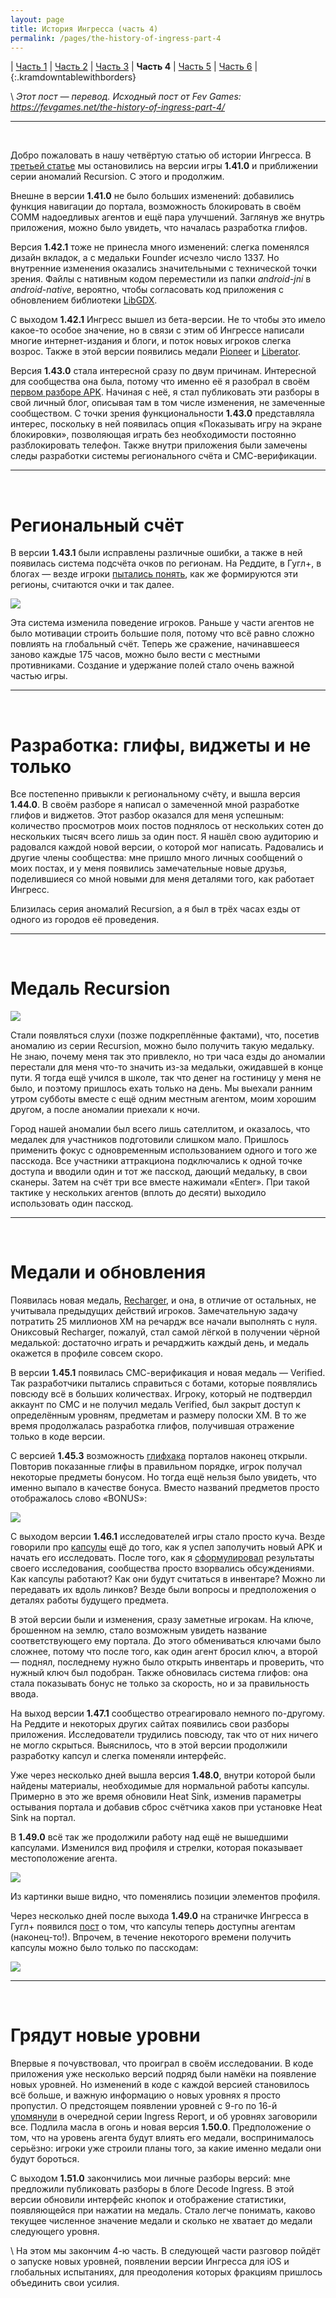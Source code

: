 ```yaml
---
layout: page
title: История Ингресса (часть 4)
permalink: /pages/the-history-of-ingress-part-4
---
```


| [Часть 1](/pages/the-history-of-ingress-part-1) | [Часть 2](/pages/the-history-of-ingress-part-2) | [Часть 3](/pages/the-history-of-ingress-part-3) | **Часть 4** | [Часть 5](/pages/the-history-of-ingress-part-5) | [Часть 6](/pages/the-history-of-ingress-part-6) |
{:.kramdowntablewithborders}

\\
_Этот пост — перевод. Исходный пост от Fev Games: <https://fevgames.net/the-history-of-ingress-part-4/>_

---
<br />

Добро пожаловать в нашу четвёртую статью об истории Ингресса. В [третьей статье](/pages/the-history-of-ingress-part-3) мы остановились на версии игры **1.41.0** и приближении серии аномалий Recursion. С этого и продолжим.

Внешне в версии **1.41.0** не было больших изменений: добавились функция навигации до портала, возможность блокировать в своём COMM надоедливых агентов и ещё пара улучшений. Заглянув же внутрь приложения, можно было увидеть, что началась разработка глифов.

Версия **1.42.1** тоже не принесла много изменений: слегка поменялся дизайн вкладок, а с медальки Founder исчезло число 1337. Но внутренние изменения оказались значительными с технической точки зрения. Файлы с нативным кодом переместили из папки _android-jni_ в _android-native_, вероятно, чтобы согласовать код приложения с обновлением библиотеки [LibGDX](https://libgdx.badlogicgames.com/).

С выходом **1.42.1** Ингресс вышел из бета-версии. Не то чтобы это имело какое-то особое значение, но в связи с этим об Ингрессе написали многие интернет-издания и блоги, и поток новых игроков слегка возрос. Также в этой версии появились медали [Pioneer](https://fevgames.net/ingress/ingress-guide/concepts/medal/pioneer/) и [Liberator](https://fevgames.net/ingress/ingress-guide/concepts/medal/liberator/).

Версия **1.43.0** стала интересной сразу по двум причинам. Интересной для сообщества она была, потому что именно её я разобрал в своём [первом разборе APK](http://connortumbleson.com/2014/01/14/ingress-teardown-1-43-0/). Начиная с неё, я стал публиковать эти разборы в свой личный блог, описывая там в том числе изменения, не замеченные сообществом. С точки зрения функциональности **1.43.0** представляла интерес, поскольку в ней появилась опция «Показывать игру на экране блокировки», позволяющая играть без необходимости постоянно разблокировать телефон. Также внутри приложения были замечены следы разработки системы регионального счёта и СМС-верификации.

---
<br />

# Региональный счёт

В версии **1.43.1** были исправлены различные ошибки, а также в ней появилась система подсчёта очков по регионам. На Реддите, в Гугл+, в блогах — везде игроки [пытались понять](https://plus.google.com/u/0/+BrianTao/posts/dSHWQVEwoNT), как же формируются эти регионы, считаются очки и так далее.

[![](https://fevgames.net/wp-content/uploads/2016/03/regional_EN.png)](https://fevgames.net/wp-content/uploads/2016/03/regional_EN.png)

Эта система изменила поведение игроков. Раньше у части агентов не было мотивации строить большие поля, потому что всё равно сложно повлиять на глобальный счёт. Теперь же сражение, начинавшееся заново каждые 175 часов, можно было вести с местными противниками. Создание и удержание полей стало очень важной частью игры.

---
<br />

# Разработка: глифы, виджеты и не только

Все постепенно привыкли к региональному счёту, и вышла версия **1.44.0**. В своём разборе я написал о замеченной мной разработке глифов и виджетов. Этот разбор оказался для меня успешным: количество просмотров моих постов поднялось от нескольких сотен до нескольких тысяч всего лишь за один пост. Я нашёл свою аудиторию и радовался каждой новой версии, о которой мог написать. Радовались и другие члены сообщества: мне пришло много личных сообщений о моих постах, и у меня появились замечательные новые друзья, поделившиеся со мной новыми для меня деталями того, как работает Ингресс.

Близилась серия аномалий Recursion, а я был в трёх часах езды от одного из городов её проведения.

---
<br />

# Медаль Recursion

[![](https://fevgames.net/wp-content/uploads/2014/10/recursion.png)](https://fevgames.net/wp-content/uploads/2014/10/recursion.png)

Стали появляться слухи (позже подкреплённые фактами), что, посетив аномалию из серии Recursion, можно было получить такую медальку. Не знаю, почему меня так это привлекло, но три часа езды до аномалии перестали для меня что-то значить из-за медальки, ожидавшей в конце пути. Я тогда ещё учился в школе, так что денег на гостиницу у меня не было, и поэтому пришлось ехать только на день. Мы выехали ранним утром субботы вместе с ещё одним местным агентом, моим хорошим другом, а после аномалии приехали к ночи.

Город нашей аномалии был всего лишь сателлитом, и оказалось, что медалек для участников подготовили слишком мало. Пришлось применить фокус с одновременным использованием одного и того же пасскода. Все участники аттракциона подключались к одной точке доступа и вводили один и тот же пасскод, дающий медальку, в свои сканеры. Затем на счёт три все вместе нажимали «Enter». При такой тактике у нескольких агентов (вплоть до десяти) выходило использовать один пасскод.

---
<br />

# Медали и обновления

Появилась новая медаль, [Recharger](https://fevgames.net/ingress/ingress-guide/concepts/medal/recharger/), и она, в отличие от остальных, не учитывала предыдущих действий игроков. Замечательную задачу потратить 25 миллионов XM на речардж все начали выполнять с нуля. Ониксовый Recharger, пожалуй, стал самой лёгкой в получении чёрной медалькой: достаточно играть и речарджить каждый день, и медаль окажется в профиле совсем скоро.

В версии **1.45.1** появилась СМС-верификация и новая медаль — Verified. Так разработчики пытались справиться с ботами, которые появлялись повсюду всё в больших количествах. Игроку, который не подтвердил аккаунт по СМС и не получил медаль Verified, был закрыт доступ к определённым уровням, предметам и размеру полоски XM. В то же время продолжалась разработка глифов, получившая отражение только в коде версии.

С версией **1.45.3** возможность [глифхака](https://fevgames.net/ingress/ingress-guide/actions/glyph-hack/) порталов наконец открыли. Повторив показанные глифы в правильном порядке, игрок получал некоторые предметы бонусом. Но тогда ещё нельзя было увидеть, что именно выпало в качестве бонуса. Вместо названий предметов просто отображалось слово «BONUS»:

[![](https://fevgames.net/wp-content/uploads/2016/03/bonus.png)](https://fevgames.net/wp-content/uploads/2016/03/bonus.png)

С выходом версии **1.46.1** исследователей игры стало просто куча. Везде говорили про [капсулы](https://fevgames.net/ingress/ingress-guide/items/capsule/) ещё до того, как я успел заполучить новый APK и начать его исследовать. После того, как я [сформулировал](http://connortumbleson.com/2014/03/02/ingress-teardown-1-46-1/) результаты своего исследования, сообщества просто взорвались обсуждениями. Как капсулы работают? Как они будут считаться в инвентаре? Можно ли передавать их вдоль линков? Везде были вопросы и предположения о деталях работы будущего предмета.

В этой версии были и изменения, сразу заметные игрокам. На ключе, брошенном на землю, стало возможным увидеть название соответствующего ему портала. До этого обмениваться ключами было сложнее, потому что после того, как один агент бросил ключ, а второй — поднял, последнему нужно было открыть инвентарь и проверить, что нужный ключ был подобран. Также обновилась система глифов: она стала показывать бонус не только за скорость, но и за правильность ввода.

На выход версии **1.47.1** сообщество отреагировало немного по-другому. На Реддите и некоторых других сайтах появились свои разборы приложения. Исследователи трудились повсюду, так что от них ничего не могло скрыться. Выяснилось, что в этой версии продолжили разработку капсул и слегка поменяли интерфейс.

Уже через несколько дней вышла версия **1.48.0**, внутри которой были найдены материалы, необходимые для нормальной работы капсулы. Примерно в это же время обновили Heat Sink, изменив параметры остывания портала и добавив сброс счётчика хаков при установке Heat Sink на портал.

В **1.49.0** всё так же продолжили работу над ещё не вышедшими капсулами. Изменился вид профиля и стрелки, которая показывает местоположение агента.

[![](https://fevgames.net/wp-content/uploads/2016/03/31.png)](https://fevgames.net/wp-content/uploads/2016/03/31.png)

Из картинки выше видно, что поменялись позиции элементов профиля.

Через несколько дней после выхода **1.49.0** на страничке Ингресса в Гугл+ появился [пост](https://plus.google.com/+Ingress/posts/GUWVHyr5USb) о том, что капсулы теперь доступны агентам (наконец-то!). Впрочем, в течение некоторого времени получить капсулы можно было только по пасскодам:

[![](/img/the-history-of-ingress-part-4/capsules_discussion.png)](/img/the-history-of-ingress-part-4/capsules_discussion.png)

---
<br />

# Грядут новые уровни

Впервые я почувствовал, что проиграл в своём исследовании. В коде приложения уже несколько версий подряд были намёки на появление новых уровней. Но изменений в коде с каждой версией становилось всё больше, и важную информацию о новых уровнях я просто пропустил. О предстоящем появлении уровней с 9-го по 16-й [упомянули](https://www.youtube.com/watch?v=T-OS6hQqc7w) в очередной серии Ingress Report, и об уровнях заговорили все. Подлила масла в огонь и новая версия **1.50.0**. Предположение о том, что на уровень агента будут влиять его медали, воспринималось серьёзно: игроки уже строили планы того, за какие именно медали они будут бороться.

С выходом **1.51.0** закончились мои личные разборы версий: мне предложили публиковать разборы в блоге Decode Ingress. В этой версии обновили интерфейс кнопок и отображение статистики, появляющейся при нажатии на медаль. Стало легче понимать, каково текущее численное значение медали и сколько не хватает до медали следующего уровня.

\\
На этом мы закончим 4-ю часть. В следующей части разговор пойдёт о запуске новых уровней, появлении версии Ингресса для iOS и глобальных испытаниях, для преодоления которых фракциям пришлось объединить свои усилия.